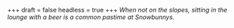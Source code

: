 
+++
draft = false
headless = true
+++
_When not on the slopes, sitting in the lounge with a beer is a common pastime at Snowbunnys._
